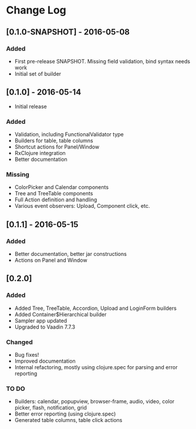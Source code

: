 # Change Log

## [0.1.0-SNAPSHOT] - 2016-05-08

### Added
- First pre-release SNAPSHOT. Missing field validation, bind syntax needs work
- Initial set of builder

## [0.1.0] - 2016-05-14
- Initial release

### Added
- Validation, including FunctionalValidator type
- Builders for table, table columns
- Shortcut actions for Panel/Window
- RxClojure integration
- Better documentation

### Missing
- ColorPicker and Calendar components
- Tree and TreeTable components
- Full Action definition and handling
- Various event observers: Upload, Component click, etc.

## [0.1.1] - 2016-05-15

### Added
- Better documentation, better jar constructions
- Actions on Panel and Window

## [0.2.0]

### Added
- Added Tree, TreeTable, Accordion, Upload and LoginForm builders
- Added Container$Hierarchical builder
- Sampler app updated
- Upgraded to Vaadin 7.7.3

### Changed
- Bug fixes!
- Improved documentation
- Internal refactoring, mostly using clojure.spec for parsing and error reporting

### TO DO
- Builders: calendar, popupview, browser-frame, audio, video, color picker, flash, notification, grid
- Better error reporting (using clojure.spec)
- Generated table columns, table click actions




